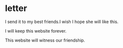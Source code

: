 # letter
I send it to my best friends.I wish I hope she will like this.

I will keep this website forever.

This website  will witness our friendship.


